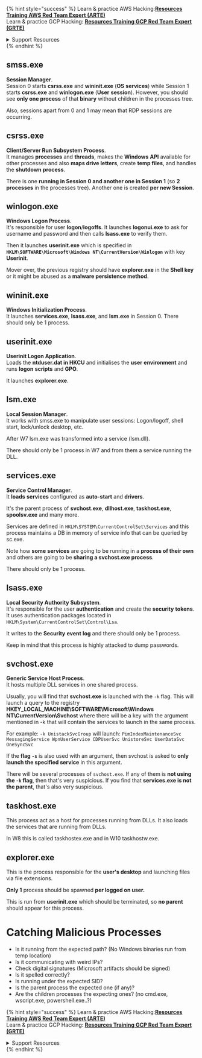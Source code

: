 

{% hint style="success" %}
Learn & practice AWS Hacking:<img src="/.gitbook/assets/arte.png" alt="" data-size="line">[**Resources Training AWS Red Team Expert (ARTE)**](https://training.khulnasoft.com/courses/arte)<img src="/.gitbook/assets/arte.png" alt="" data-size="line">\
Learn & practice GCP Hacking: <img src="/.gitbook/assets/grte.png" alt="" data-size="line">[**Resources Training GCP Red Team Expert (GRTE)**<img src="/.gitbook/assets/grte.png" alt="" data-size="line">](https://training.khulnasoft.com/courses/grte)

<details>

<summary>Support Resources</summary>

* Check the [**subscription plans**](https://patreon.com/khulnasoft)!
* **Join the** 💬 [**Discord group**](https://discord.gg/hRep4RUj7f) or the [**telegram group**](https://t.me/peass) or **follow** us on **Twitter** 🐦 [**@resources\_live**](https://twitter.com/khulnasoft\_live)**.**
* **Share hacking tricks by submitting PRs to the** [**Resources**](https://github.com/khulnasoft/resources) and [**Resources Cloud**](https://github.com/khulnasoft/resources-cloud) github repos.

</details>
{% endhint %}


## smss.exe

**Session Manager**.\
Session 0 starts **csrss.exe** and **wininit.exe** (**OS** **services**) while Session 1 starts **csrss.exe** and **winlogon.exe** (**User** **session**). However, you should see **only one process** of that **binary** without children in the processes tree.

Also, sessions apart from 0 and 1 may mean that RDP sessions are occurring.


## csrss.exe

**Client/Server Run Subsystem Process**.\
It manages **processes** and **threads**, makes the **Windows** **API** available for other processes and also **maps drive letters**, create **temp files**, and handles the **shutdown** **process**.

There is one **running in Session 0 and another one in Session 1** (so **2 processes** in the processes tree). Another one is created **per new Session**.


## winlogon.exe

**Windows Logon Process**.\
It's responsible for user **logon**/**logoffs**. It launches **logonui.exe** to ask for username and password and then calls **lsass.exe** to verify them.

Then it launches **userinit.exe** which is specified in **`HKLM\SOFTWARE\Microsoft\Windows NT\CurrentVersion\Winlogon`** with key **Userinit**.

Mover over, the previous registry should have **explorer.exe** in the **Shell key** or it might be abused as a **malware persistence method**.


## wininit.exe

**Windows Initialization Process**. \
It launches **services.exe**, **lsass.exe**, and **lsm.exe** in Session 0. There should only be 1 process.


## userinit.exe

**Userinit Logon Application**.\
Loads the **ntduser.dat in HKCU** and initialises the **user** **environment** and runs **logon** **scripts** and **GPO**.

It launches **explorer.exe**.


## lsm.exe

**Local Session Manager**.\
It works with smss.exe to manipulate user sessions: Logon/logoff, shell start, lock/unlock desktop, etc.

After W7 lsm.exe was transformed into a service (lsm.dll).

There should only be 1 process in W7 and from them a service running the DLL.


## services.exe

**Service Control Manager**.\
It **loads** **services** configured as **auto-start** and **drivers**.

It's the parent process of **svchost.exe**, **dllhost.exe**, **taskhost.exe**, **spoolsv.exe** and many more.

Services are defined in `HKLM\SYSTEM\CurrentControlSet\Services` and this process maintains a DB in memory of service info that can be queried by sc.exe.

Note how **some** **services** are going to be running in a **process of their own** and others are going to be **sharing a svchost.exe process**.

There should only be 1 process.


## lsass.exe

**Local Security Authority Subsystem**.\
It's responsible for the user **authentication** and create the **security** **tokens**. It uses authentication packages located in `HKLM\System\CurrentControlSet\Control\Lsa`.

It writes to the **Security** **event** **log** and there should only be 1 process.

Keep in mind that this process is highly attacked to dump passwords.


## svchost.exe

**Generic Service Host Process**.\
It hosts multiple DLL services in one shared process.

Usually, you will find that **svchost.exe** is launched with the `-k` flag. This will launch a query to the registry **HKEY\_LOCAL\_MACHINE\SOFTWARE\Microsoft\Windows NT\CurrentVersion\Svchost** where there will be a key with the argument mentioned in -k that will contain the services to launch in the same process.

For example: `-k UnistackSvcGroup` will launch: `PimIndexMaintenanceSvc MessagingService WpnUserService CDPUserSvc UnistoreSvc UserDataSvc OneSyncSvc`

If the **flag `-s`** is also used with an argument, then svchost is asked to **only launch the specified service** in this argument.

There will be several processes of `svchost.exe`. If any of them is **not using the `-k` flag**, then that's very suspicious. If you find that **services.exe is not the parent**, that's also very suspicious.


## taskhost.exe

This process act as a host for processes running from DLLs. It also loads the services that are running from DLLs.

In W8 this is called taskhostex.exe and in W10 taskhostw.exe.


## explorer.exe

This is the process responsible for the **user's desktop** and launching files via file extensions.

**Only 1** process should be spawned **per logged on user.**

This is run from **userinit.exe** which should be terminated, so **no parent** should appear for this process.


# Catching Malicious Processes

* Is it running from the expected path? (No Windows binaries run from temp location)
* Is it communicating with weird IPs?
* Check digital signatures (Microsoft artifacts should be signed)
* Is it spelled correctly?
* Is running under the expected SID?
* Is the parent process the expected one (if any)?
* Are the children processes the expecting ones? (no cmd.exe, wscript.exe, powershell.exe..?)


{% hint style="success" %}
Learn & practice AWS Hacking:<img src="/.gitbook/assets/arte.png" alt="" data-size="line">[**Resources Training AWS Red Team Expert (ARTE)**](https://training.khulnasoft.com/courses/arte)<img src="/.gitbook/assets/arte.png" alt="" data-size="line">\
Learn & practice GCP Hacking: <img src="/.gitbook/assets/grte.png" alt="" data-size="line">[**Resources Training GCP Red Team Expert (GRTE)**<img src="/.gitbook/assets/grte.png" alt="" data-size="line">](https://training.khulnasoft.com/courses/grte)

<details>

<summary>Support Resources</summary>

* Check the [**subscription plans**](https://patreon.com/khulnasoft)!
* **Join the** 💬 [**Discord group**](https://discord.gg/hRep4RUj7f) or the [**telegram group**](https://t.me/peass) or **follow** us on **Twitter** 🐦 [**@resources\_live**](https://twitter.com/khulnasoft\_live)**.**
* **Share hacking tricks by submitting PRs to the** [**Resources**](https://github.com/khulnasoft/resources) and [**Resources Cloud**](https://github.com/khulnasoft/resources-cloud) github repos.

</details>
{% endhint %}



